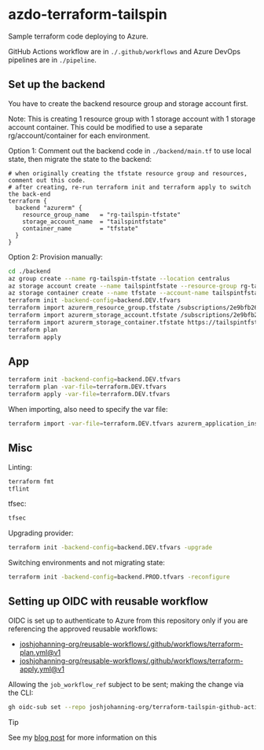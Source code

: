 # azdo-terraform-tailspin

Sample terraform code deploying to Azure.

GitHub Actions workflow are in `./.github/workflows` and Azure DevOps pipelines are in `./pipeline`.

## Set up the backend

You have to create the backend resource group and storage account first.

Note: This is creating 1 resource group with 1 storage account with 1 storage account container. This could be modified to use a separate rg/account/container for each environment.

Option 1: Comment out the backend code in `./backend/main.tf` to use local state, then migrate the state to the backend:

```hcl
# when originally creating the tfstate resource group and resources, comment out this code. 
# after creating, re-run terraform init and terraform apply to switch the back-end
terraform {
  backend "azurerm" {
    resource_group_name   = "rg-tailspin-tfstate"
    storage_account_name  = "tailspintfstate"
    container_name        = "tfstate"
  }
}
```

Option 2: Provision manually:

```bash
cd ./backend
az group create --name rg-tailspin-tfstate --location centralus
az storage account create --name tailspintfstate --resource-group rg-tailspin-tfstate --location centralus --sku Standard_GRS
az storage container create --name tfstate --account-name tailspintfstate 
terraform init -backend-config=backend.DEV.tfvars
terraform import azurerm_resource_group.tfstate /subscriptions/2e9bfb26-ca29-44f5-8920-72c1b0b37188/resourceGroups/rg-tailspin-tfstate
terraform import azurerm_storage_account.tfstate /subscriptions/2e9bfb26-ca29-44f5-8920-72c1b0b37188/resourceGroups/rg-tailspin-tfstate/providers/Microsoft.Storage/storageAccounts/tailspintfstate
terraform import azurerm_storage_container.tfstate https://tailspintfstate.blob.core.windows.net/tfstate
terraform plan
terraform apply
```

## App

```bash
terraform init -backend-config=backend.DEV.tfvars
terraform plan -var-file=terraform.DEV.tfvars
terraform apply -var-file=terraform.DEV.tfvars
```

When importing, also need to specify the var file:

```bash
terraform import -var-file=terraform.DEV.tfvars azurerm_application_insights.appi /subscriptions/2e9bfb26-ca29-44f5-8920-72c1b0b37188/resourceGroups/rg-tailspin-terraform-DEV/providers/Microsoft.Insights/components/app-tailspin-demo-DEV
```

## Misc

Linting:

```bash
terraform fmt
tflint
```

tfsec:

```bash
tfsec
```

Upgrading provider:

```bash
terraform init -backend-config=backend.DEV.tfvars -upgrade
```

Switching environments and not migrating state:

```bash
terraform init -backend-config=backend.PROD.tfvars -reconfigure
```

## Setting up OIDC with reusable workflow

OIDC is set up to authenticate to Azure from this repository only if you are referencing the approved reusable workflows:

- [joshjohanning-org/reusable-workflows/.github/workflows/terraform-plan.yml@v1](https://github.com/joshjohanning-org/reusable-workflows/blob/v1/.github/workflows/terraform-plan.yml)
- [joshjohanning-org/reusable-workflows/.github/workflows/terraform-apply.yml@v1](https://github.com/joshjohanning-org/reusable-workflows/blob/v1/.github/workflows/terraform-apply.yml)

Allowing the `job_workflow_ref` subject to be sent; making the change via the CLI:

```sh
gh oidc-sub set --repo joshjohanning-org/terraform-tailspin-github-actions-and-azdo-demo --subs "job_workflow_ref"
```

> [!TIP]
> See my [blog post](https://josh-ops.com/posts/github-actions-oidc-reusable-workflows/) for more information on this
